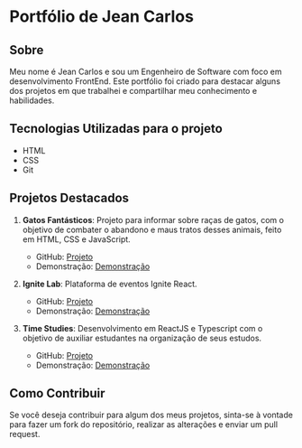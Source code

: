 # Portfólio de Jean Carlos

## Sobre

Meu nome é Jean Carlos e sou um Engenheiro de Software com foco em desenvolvimento FrontEnd. Este portfólio foi criado para destacar alguns dos projetos em que trabalhei e compartilhar meu conhecimento e habilidades.

## Tecnologias Utilizadas para o projeto

- HTML
- CSS
- Git

## Projetos Destacados

1. **Gatos Fantásticos**: Projeto para informar sobre raças de gatos, com o objetivo de combater o abandono e maus tratos desses animais, feito em HTML, CSS e JavaScript.
   - GitHub: [Projeto](https://github.com/Je-Carlos/projeto-portfolio)
   - Demonstração: [Demonstração](https://je-carlos.github.io/projeto-Gatos-Fantasticos/)

2. **Ignite Lab**: Plataforma de eventos Ignite React.
   - GitHub: [Projeto](https://github.com/Je-Carlos/Ignite-Lab-React)
   - Demonstração: [Demonstração](https://ignite-lab-react-6usqrjb4i-je-carlos.vercel.app/)

3. **Time Studies**: Desenvolvimento em ReactJS e Typescript com o objetivo de auxiliar estudantes na organização de seus estudos.
   - GitHub: [Projeto](https://github.com/Je-Carlos/time-studies)
   - Demonstração: [Demonstração](https://loquacious-sprinkles-baa902.netlify.app/)

## Como Contribuir

Se você deseja contribuir para algum dos meus projetos, sinta-se à vontade para fazer um fork do repositório, realizar as alterações e enviar um pull request.

